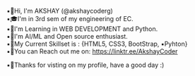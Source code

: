 ▪️👋Hi, I'm AKSHAY (@akshaycoderg)<br>
▪️🎓I'm in 3rd sem of my engineering of EC.<br>
▪️🎯I'm Learning in WEB DEVELOPMENT and Python.<br>
▪️🚀I'm AI/ML and Open source enthusiast.<br>
▪️💯My Current Skillset is : {HTML5, CSS3, BootStrap, ▪️Pyhton}<br>
▪️📲You can Reach out me on:         https://linktr.ee/AkshayCoder<br>

▪️🙏Thanks for visting on my profile, have a good day :)

